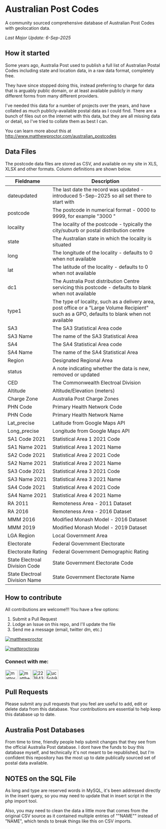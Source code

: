 # Australian Post Codes

A community sourced comprehensive database of Australian Post Codes with geolocation data.

*Last Major Update: 6-Sep-2025*

## How it started

Some years ago, Australia Post used to publish a full list of Australian Postal Codes including state and location data, in a raw data format, completely free.

They have since stopped doing this, instead preferring to charge for data that is arguably public domain, or at least available publicly in many different forms from many different providers.

I've needed this data for a number of projects over the years, and have collated as much publicly-available postal data as I could find. There are a bunch of files out on the internet with this data, but they are all missing data or detail, so I've tried to collate them as best I can.

You can learn more about this at http://www.matthewproctor.com/australian_postcodes

## Data Files

The postcode data files are stored as CSV, and available on my site in XLS, XLSX and other formats. Column definitions are shown below.

| Fieldname         | Description                                                                                                                                  |
| ----------------- | -------------------------------------------------------------------------------------------------------------------------------------------- |
| dateupdated       | The last date the record was updated - introduced 5-Sep-2025 so all set there to start with                                                  |
| postcode          | The postcode in numerical format - 0000 to 9999, for example "3000 "                                                                         |
| locality          | The locality of the postcode - typically the city/suburb or postal distribution centre                                                       |
| state             | The Australian state in which the locality is situated                                                                                       |
| long              | The longitude of the locality - defaults to 0 when not available                                                                             |
| lat               | The latitude of the locality - defaults to 0 when not available                                                                              |
| dc1               | The Australia Post distribution Centre servicing this postcode - defaults to blank when not available                                        |
| type1             | The type of locality, such as a delivery area, post office or a "Large Volume Recipient" such as a GPO, defaults to blank when not available |
| SA3               | The SA3 Statistical Area code                                                                                                                |
| SA3 Name          | The name of the SA3 Statistical Area                                                                                                         |
| SA4               | The SA4 Statistical Area code                                                                                                                |
| SA4 Name          | The name of the SA4 Statistical Area                                                                                                         |
| Region            | Designated Regional Area                                                                                                                     |
| status            | A note indicating whether the data is new, removed or updated                                                                                |
| CED               | The Commonwealth Electroal Division                                                                                                          |
| Altitude          | Altitude/Elevation (meters)                                                                                                                  |
| Charge Zone       | Australia Post Charge Zones                                                                                                                  |
| PHN Code          | Primary Health Network Code                                                                                                                  |
| PHN Code          | Primary Health Network Name                                                                                                                  |
| Lat_precise       | Latitude from Google Maps API                                                                                                                |
| Long_precise      | Longitude from Google Maps API                                                                                                               |
| SA1 Code 2021     | Statistical Area 1 2021 Code                                                                                                                 |
| SA1 Name 2021     | Statistical Area 1 2021 Name                                                                                                                 |
| SA2 Code 2021     | Statistical Area 2 2021 Code                                                                                                                 |
| SA2 Name 2021     | Statistical Area 2 2021 Name                                                                                                                 |
| SA3 Code 2021     | Statistical Area 3 2021 Code                                                                                                                 |
| SA3 Name 2021     | Statistical Area 3 2021 Name                                                                                                                 |
| SA4 Code 2021     | Statistical Area 4 2021 Code                                                                                                                 |
| SA4 Name 2021     | Statistical Area 4 2021 Name                                                                                                                 |
| RA 2011           | Remoteness Area - 2011 Dataset                                                                                                               |
| RA 2016           | Remoteness Area - 2016 Dataset                                                                                                               |
| MMM 2016          | Modified Monash Model - 2016 Dataset                                                                                                         |
| MMM 2019          | Modified Monash Model - 2019 Dataset                                                                                                         |
| LGA Region        | Local Government Area                                                                                                                        |
| Electorate        | Federal Government Electorate                                                                                                                |
| Electorate Rating | Federal Government Demographic Rating                                                                                                        |
| State Electroal Division Code     | State Government Electorate Code                                                                                             |
| State Electroal Division Name        | State Government Electorate Name                                                                                          |

## How to contribute

All contributions are welcome!!! You have a few options:

1. Submit a Pull Request
2. Lodge an Issue on this repo, and I'll update the file
3. Send me a message (email, twitter dm, etc.)


<p align="left"> <a href="https://github.com/ryo-ma/github-profile-trophy"><img src="https://github-profile-trophy.vercel.app/?username=matthewproctor" alt="matthewproctor" /></a> </p>

<p align="left"> <a href="https://twitter.com/mattproctorau" target="blank"><img src="https://img.shields.io/twitter/follow/mattproctorau?logo=twitter&style=for-the-badge" alt="mattproctorau" /></a> </p>

<h3 align="left">Connect with me:</h3>
<p align="left">
<a href="https://twitter.com/mattproctorau" target="blank"><img align="center" src="https://raw.githubusercontent.com/rahuldkjain/github-profile-readme-generator/master/src/images/icons/Social/twitter.svg" alt="mattproctorau" height="30" width="40" /></a>
<a href="https://linkedin.com/in/matthewrproctor" target="blank"><img align="center" src="https://raw.githubusercontent.com/rahuldkjain/github-profile-readme-generator/master/src/images/icons/Social/linked-in-alt.svg" alt="matthewrproctor" height="30" width="40" /></a>
<a href="https://stackoverflow.com/users/2276431" target="blank"><img align="center" src="https://raw.githubusercontent.com/rahuldkjain/github-profile-readme-generator/master/src/images/icons/Social/stack-overflow.svg" alt="2276431" height="30" width="40" /></a>
<a href="https://www.youtube.com/c/uc5pb9o0oekskmmpi1r3gpda" target="blank"><img align="center" src="https://raw.githubusercontent.com/rahuldkjain/github-profile-readme-generator/master/src/images/icons/Social/youtube.svg" alt="uc5pb9o0oekskmmpi1r3gpda" height="30" width="40" /></a>
</p>


## Pull Requests

Please submit any pull requests that you feel are useful to add, edit or delete data from this database. Your contributions are essential to help keep this database up to date.

## Australia Post Databases

From time to time, friendly people help submit changes that they see from the official Australia Post database. I dont have the funds to buy this database myself, and technically it's not meant to be republished, but I'm confident this repository has the most up to date publically sourced set of postal data available.

## NOTES on the SQL File

As long and type are reserved words in MySQL, it's been addressed directly in the insert query, so you may need to update that in insert script in the php import tool.

Also, you may need to clean the data a little more that comes from the original CSV source as it contained multiple entries of ""NAME"" instead of "NAME", which tends to break things like this on CSV imports.
